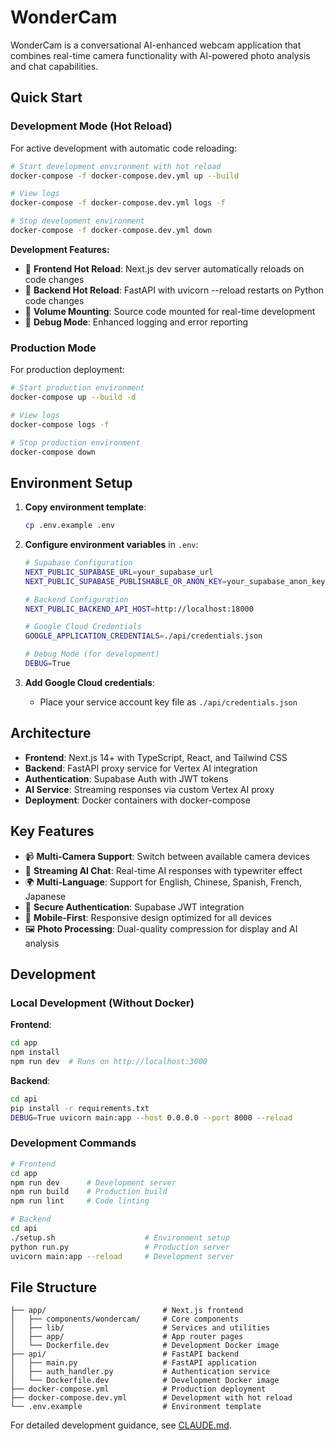 # WonderCam

WonderCam is a conversational AI-enhanced webcam application that combines real-time camera functionality with AI-powered photo analysis and chat capabilities.

## Quick Start

### Development Mode (Hot Reload)

For active development with automatic code reloading:

```bash
# Start development environment with hot reload
docker-compose -f docker-compose.dev.yml up --build

# View logs
docker-compose -f docker-compose.dev.yml logs -f

# Stop development environment
docker-compose -f docker-compose.dev.yml down
```

**Development Features:**
- 🔄 **Frontend Hot Reload**: Next.js dev server automatically reloads on code changes
- 🔄 **Backend Hot Reload**: FastAPI with uvicorn --reload restarts on Python code changes
- 📁 **Volume Mounting**: Source code mounted for real-time development
- 🐛 **Debug Mode**: Enhanced logging and error reporting

### Production Mode

For production deployment:

```bash
# Start production environment
docker-compose up --build -d

# View logs
docker-compose logs -f

# Stop production environment
docker-compose down
```

## Environment Setup

1. **Copy environment template**:
   ```bash
   cp .env.example .env
   ```

2. **Configure environment variables** in `.env`:
   ```bash
   # Supabase Configuration
   NEXT_PUBLIC_SUPABASE_URL=your_supabase_url
   NEXT_PUBLIC_SUPABASE_PUBLISHABLE_OR_ANON_KEY=your_supabase_anon_key
   
   # Backend Configuration  
   NEXT_PUBLIC_BACKEND_API_HOST=http://localhost:18000
   
   # Google Cloud Credentials
   GOOGLE_APPLICATION_CREDENTIALS=./api/credentials.json
   
   # Debug Mode (for development)
   DEBUG=True
   ```

3. **Add Google Cloud credentials**:
   - Place your service account key file as `./api/credentials.json`

## Architecture

- **Frontend**: Next.js 14+ with TypeScript, React, and Tailwind CSS
- **Backend**: FastAPI proxy service for Vertex AI integration  
- **Authentication**: Supabase Auth with JWT tokens
- **AI Service**: Streaming responses via custom Vertex AI proxy
- **Deployment**: Docker containers with docker-compose

## Key Features

- 📹 **Multi-Camera Support**: Switch between available camera devices
- 🤖 **Streaming AI Chat**: Real-time AI responses with typewriter effect
- 🌍 **Multi-Language**: Support for English, Chinese, Spanish, French, Japanese
- 🔐 **Secure Authentication**: Supabase JWT integration
- 📱 **Mobile-First**: Responsive design optimized for all devices
- 🖼️ **Photo Processing**: Dual-quality compression for display and AI analysis

## Development

### Local Development (Without Docker)

**Frontend**:
```bash
cd app
npm install
npm run dev  # Runs on http://localhost:3000
```

**Backend**:
```bash
cd api
pip install -r requirements.txt
DEBUG=True uvicorn main:app --host 0.0.0.0 --port 8000 --reload
```

### Development Commands

```bash
# Frontend
cd app
npm run dev      # Development server
npm run build    # Production build
npm run lint     # Code linting

# Backend  
cd api
./setup.sh                    # Environment setup
python run.py                 # Production server
uvicorn main:app --reload     # Development server
```

## File Structure

```
├── app/                          # Next.js frontend
│   ├── components/wondercam/     # Core components
│   ├── lib/                      # Services and utilities
│   ├── app/                      # App router pages
│   └── Dockerfile.dev            # Development Docker image
├── api/                          # FastAPI backend
│   ├── main.py                   # FastAPI application
│   ├── auth_handler.py           # Authentication service
│   └── Dockerfile.dev            # Development Docker image
├── docker-compose.yml            # Production deployment
├── docker-compose.dev.yml        # Development with hot reload
└── .env.example                  # Environment template
```

For detailed development guidance, see [CLAUDE.md](./CLAUDE.md).